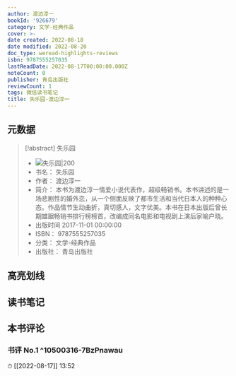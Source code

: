 ```yaml
---
author: 渡边淳一
bookId: '926679'
category: 文学-经典作品
cover: >-
date created: 2022-08-18
date modified: 2022-08-20
doc_type: weread-highlights-reviews
isbn: 9787555257035
lastReadDate: 2022-08-17T00:00:00.000Z
noteCount: 0
publisher: 青岛出版社
reviewCount: 1
tags: 微信读书笔记
title: 失乐园-渡边淳一
---
```


## 元数据

> [!abstract] 失乐园
> - ![ 失乐园|200](https://wfqqreader-1252317822.image.myqcloud.com/cover/679/926679/t7_926679.jpg)
> - 书名： 失乐园
> - 作者： 渡边淳一
> - 简介： 本书为渡边淳一情爱小说代表作，超级畅销书。本书讲述的是一场悲剧性的婚外恋，从一个侧面反映了都市生活和当代日本人的种种心态。作品情节生动曲折，真切感人，文字优美。本书在日本出版后曾长期雄踞畅销书排行榜榜首，改编成同名电影和电视剧上演后家喻户晓。
> - 出版时间 2017-11-01 00:00:00
> - ISBN： 9787555257035
> - 分类： 文学-经典作品
> - 出版社： 青岛出版社

## 高亮划线

## 读书笔记

## 本书评论

### 书评 No.1 ^10500316-7BzPnawau

⏱ [[2022-08-17]] 13:52
